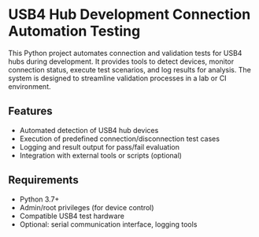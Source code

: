 # USB4 Hub Development Connection Automation Testing

This Python project automates connection and validation tests for USB4 hubs during development. It provides tools to detect devices, monitor connection status, execute test scenarios, and log results for analysis. The system is designed to streamline validation processes in a lab or CI environment.

## Features

- Automated detection of USB4 hub devices
- Execution of predefined connection/disconnection test cases
- Logging and result output for pass/fail evaluation
- Integration with external tools or scripts (optional)

## Requirements

- Python 3.7+
- Admin/root privileges (for device control)
- Compatible USB4 test hardware
- Optional: serial communication interface, logging tools
